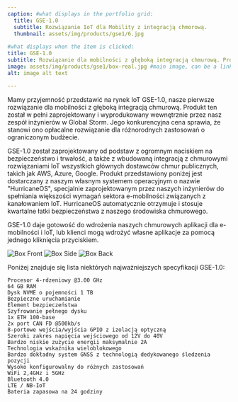 ```yaml
---
caption: #what displays in the portfolio grid:
  title: GSE-1.0
  subtitle: Rozwiązanie IoT dla Mobility z integracją chmorową.
  thumbnail: assets/img/products/gse1/6.jpg
  
#what displays when the item is clicked:
title: GSE-1.0
subtitle: Rozwiązanie dla mobilności z głęboką integracją chmurową. Produkt ten został w pełni zaprojektowany i wyprodukowany wewnętrznie przez nasz zespół inżynierów w Global Storm. Jego konkurencyjna cena sprawia, że stanowi ono opłacalne rozwiązanie dla różnorodnych zastosowań o ograniczonym budżecie.
image: assets/img/products/gse1/box-real.jpg #main image, can be a link or a file in assets/img/portfolio
alt: image alt text

---
```


Mamy przyjemność przedstawić na rynek IoT GSE-1.0, nasze pierwsze rozwiązanie dla mobilności z głęboką integracją chmurową. Produkt ten został w pełni zaprojektowany i wyprodukowany wewnętrznie przez nasz zespół inżynierów w Global Storm. Jego konkurencyjna cena sprawia, że stanowi ono opłacalne rozwiązanie dla różnorodnych zastosowań o ograniczonym budżecie.


GSE-1.0 został zaprojektowany od podstaw z ogromnym naciskiem na bezpieczeństwo i trwałość, a także z wbudowaną integracją z chmurowymi rozwiązaniami IoT wszystkich głównych dostawców chmur publicznych, takich jak AWS, Azure, Google.
Produkt przedstawiony poniżej jest dostarczany z naszym własnym systemem operacyjnym o nazwie "HurricaneOS", specjalnie zaprojektowanym przez naszych inżynierów do spełniania większości wymagań sektora e-mobilności związanych z kanałowaniem IoT. HurricaneOS automatycznie otrzymuje i stosuje kwartalne łatki bezpieczeństwa z naszego środowiska chmurowego.

GSE-1.0 daje gotowość do wdrożenia naszych chmurowych aplikacji dla e-mobilności i IoT, lub klienci mogą wdrożyć własne aplikacje za pomocą jednego kliknięcia przyciskiem.

![Box Front](/assets/img/products/gse1/7.png)
![Box Side](/assets/img/products/gse1/5.png)
![Box Back](/assets/img/products/gse1/2.png)

Poniżej znajduje się lista niektórych najważniejszych specyfikacji GSE-1.0:

    Procesor 4-rdzeniowy @3.00 GHz
    64 GB RAM
    Dysk NVME o pojemności 1 TB
    Bezpieczne uruchamianie
    Element bezpieczeństwa
    Szyfrowanie pełnego dysku
    1x ETH 100-base
    2x port CAN FD @500kb/s
    8-portowe wejścia/wyjścia GPIO z izolacją optyczną
    Szeroki zakres napięcia wejściowego od 12V do 40V
    Bardzo niskie zużycie energii maksymalnie 2A
    Technologia wskaźnika wieloblokowego
    Bardzo dokładny system GNSS z technologią dedykowanego śledzenia pozycji
    Wysoko konfigurowalny do różnych zastosowań
    WiFi 2,4GHz i 5GHz
    Bluetooth 4.0
    LTE / NB-IoT
    Bateria zapasowa na 24 godziny